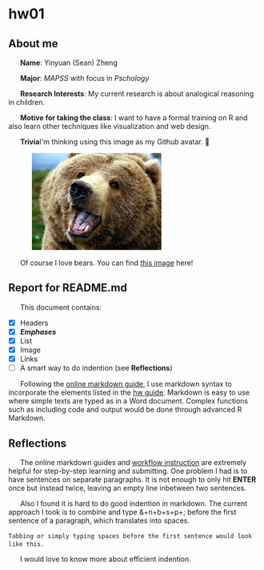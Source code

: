 # hw01
## About me
&nbsp;&nbsp;&nbsp;&nbsp;&nbsp;&nbsp;**Name**: Yinyuan (Sean) Zheng

&nbsp;&nbsp;&nbsp;&nbsp;&nbsp;&nbsp;**Major**: _MAPSS_ with focus in _Pschology_ 

&nbsp;&nbsp;&nbsp;&nbsp;&nbsp;&nbsp;**Research Interests**: My current research is about analogical reasoning in children.

&nbsp;&nbsp;&nbsp;&nbsp;&nbsp;&nbsp;**Motive for taking the class**: I want to have a formal training on R and also learn other techniques like visualization and web design.

&nbsp;&nbsp;&nbsp;&nbsp;&nbsp;&nbsp;**Trivia**I'm thinking using this image as my Github avatar. :thinking:

&nbsp;&nbsp;&nbsp;&nbsp;&nbsp;&nbsp;&nbsp;&nbsp;&nbsp;&nbsp;&nbsp;&nbsp;![avatar](/myavatar.jpeg)

&nbsp;&nbsp;&nbsp;&nbsp;&nbsp;&nbsp;Of course I love bears. You can find [this image](https://raw.githubusercontent.com/zhengyinyuan/hw01/master/myavatar.jpeg) here!

## Report for README.md 
&nbsp;&nbsp;&nbsp;&nbsp;&nbsp;&nbsp;This document contains:
- [x] Headers 
- [x] _**Emphases**_
- [x] List
- [x] Image
- [x] Links
- [ ] A smart way to do indention (see __Reflections__)

&nbsp;&nbsp;&nbsp;&nbsp;&nbsp;&nbsp;Following the [online markdown guide](https://guides.github.com/features/mastering-markdown/), I use markdown syntax to incorporate the elements listed in the [hw guide](http://cfss.uchicago.edu/hw01_edit-README.html). Markdown is easy to use where simple texts are typed as in a Word document. Complex functions such as including code and output would be done through advanced R Markdown. 

## Reflections
&nbsp;&nbsp;&nbsp;&nbsp;&nbsp;&nbsp;The online markdown guides and [workflow instruction](http://cfss.uchicago.edu/hw00_homework_guidelines.html#homework_workflow) are extremely helpful for step-by-step learning and submitting. One problem I had is to have sentences on separate paragraphs. It is not enough to only hit __ENTER__ once but instead twice, leaving an empty line inbetween two sentences. 

&nbsp;&nbsp;&nbsp;&nbsp;&nbsp;&nbsp;Also I found it is hard to do good indention in markdown. The current approach I took is to combine and type &+n+b+s+p+; before the first sentence of a paragraph, which translates into spaces. 
    
    Tabbing or simply typing spaces before the first sentence would look like this. 
    
&nbsp;&nbsp;&nbsp;&nbsp;&nbsp;&nbsp;I would love to know more about efficient indention.
